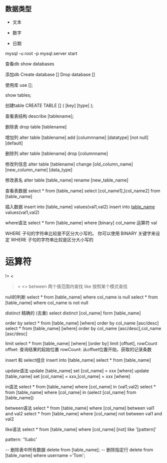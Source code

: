 

## 数据类型

- 文本

- 数字

- 日期

mysql -u root -p
mysql.server start

查看db
show databases

添加db
Create database []
Drop database []

使用库
use [];


show tables;

创建table 
CREATE TABLE [] (
[key] [type] 
);


查看表结构
describe [tablename];

删除表
drop table [tablename]

增加列
alter table [tablename] add [columnname] [datatype] [not null] [default]

删除列
alter table [tablename] drop [columnname]

修改列信息
alter table [tablename] change [old_column_name] [new_column_name] [data_type]

修改表名
alter table [table_name] rename [new_table_name]

查看表数据
select * from [table_name]
select [col_name1],[col_name2] from [table_name]

插入数据
insert into [table_name] values(val1,val2)
insert into [table_name](col1,col2) values(val1,val2)

where语法
select * form [table_name] where [binary] col_name 运算符 val

WHERE 子句的字符串比较是不区分大小写的。 你可以使用 BINARY 关键字来设定 WHERE 子句的字符串比较是区分大小写的

运算符
=
!=
<
>
>=
<=
between 两个值范围内查找
like 按照某个模式查找


null的判断
select * from [table_name] where col_name is null 
select * from [table_name] where col_name is not null 


distinct 精确的 (去重)
select distinct [col_name] form [table_name]

order by
select * from [table_name] [where] order by col_name [asc/desc]
select * from [table_name] [where] order by col_name [asc/desc],col_name [asc/desc]

limit
select * from [table_name] [where] [order by] limit [offset], rowCount
offset: 查询结果的起始位置
rowCount: 从offset位置开始，获取的记录条数

insert 和 select组合
insert into [table_name] select * from [table_name]

update语法
update [table_name] set [col_name] = xxx [where]
update [table_name] set [col_name] = xxx,[col_name] = xxx [where]

in语法
select * from [table_name] where [col_name] in (val1,val2)
select * from [table_name] where [col_name] in (select [col_name] from [table_name])

between语法
select * from [table_name] where [col_name] between val1 and val2
select * from [table_name] where [col_name] not between val1 and val2

like语法
select * from [table_name] where [col_name] [not] like '[pattern]'

pattern: '%abc'

-- 删除表中所有数据
delete from [table_name];
-- 删除指定行
delete from [table_name] where username ='Tom';
